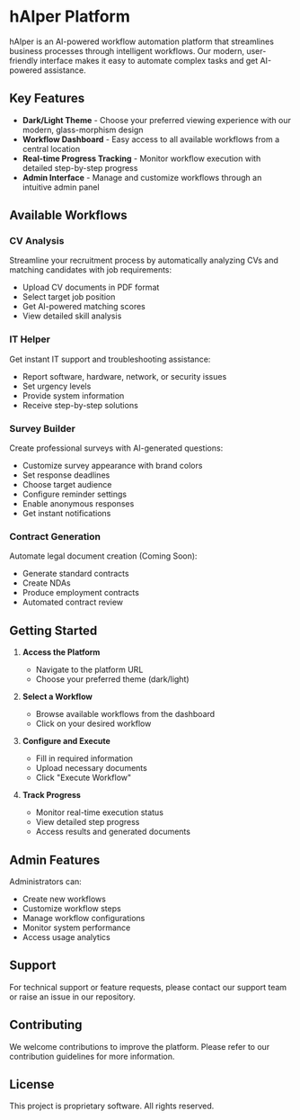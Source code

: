 # hAIper Platform

hAIper is an AI-powered workflow automation platform that streamlines business processes through intelligent workflows. Our modern, user-friendly interface makes it easy to automate complex tasks and get AI-powered assistance.

## Key Features

- **Dark/Light Theme** - Choose your preferred viewing experience with our modern, glass-morphism design
- **Workflow Dashboard** - Easy access to all available workflows from a central location
- **Real-time Progress Tracking** - Monitor workflow execution with detailed step-by-step progress
- **Admin Interface** - Manage and customize workflows through an intuitive admin panel

## Available Workflows

### CV Analysis
Streamline your recruitment process by automatically analyzing CVs and matching candidates with job requirements:
- Upload CV documents in PDF format
- Select target job position
- Get AI-powered matching scores
- View detailed skill analysis

### IT Helper
Get instant IT support and troubleshooting assistance:
- Report software, hardware, network, or security issues
- Set urgency levels
- Provide system information
- Receive step-by-step solutions

### Survey Builder
Create professional surveys with AI-generated questions:
- Customize survey appearance with brand colors
- Set response deadlines
- Choose target audience
- Configure reminder settings
- Enable anonymous responses
- Get instant notifications

### Contract Generation
Automate legal document creation (Coming Soon):
- Generate standard contracts
- Create NDAs
- Produce employment contracts
- Automated contract review

## Getting Started

1. **Access the Platform**
   - Navigate to the platform URL
   - Choose your preferred theme (dark/light)

2. **Select a Workflow**
   - Browse available workflows from the dashboard
   - Click on your desired workflow

3. **Configure and Execute**
   - Fill in required information
   - Upload necessary documents
   - Click "Execute Workflow"

4. **Track Progress**
   - Monitor real-time execution status
   - View detailed step progress
   - Access results and generated documents

## Admin Features

Administrators can:
- Create new workflows
- Customize workflow steps
- Manage workflow configurations
- Monitor system performance
- Access usage analytics

## Support

For technical support or feature requests, please contact our support team or raise an issue in our repository.

## Contributing

We welcome contributions to improve the platform. Please refer to our contribution guidelines for more information.

## License

This project is proprietary software. All rights reserved.
